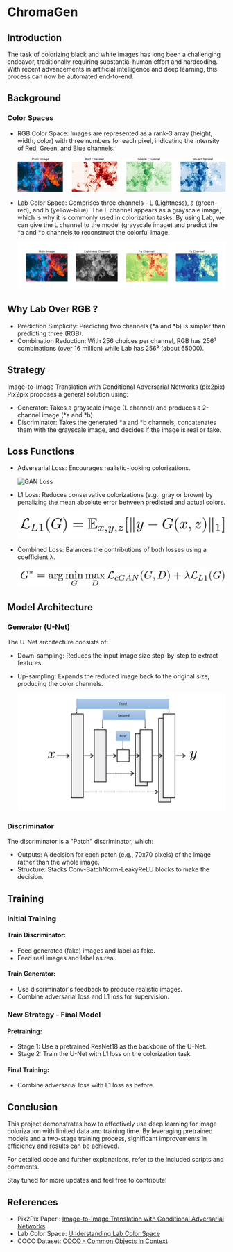 
# ChromaGen
## Introduction
The task of colorizing black and white images has long been a challenging endeavor, traditionally requiring substantial human effort and hardcoding. With recent advancements in artificial intelligence and deep learning, this process can now be automated end-to-end.


## Background
### Color Spaces
- RGB Color Space: Images are represented as a rank-3 array (height, width, color) with three numbers for each pixel, indicating the intensity of Red, Green, and Blue channels.
  
  ![RGB Image Space](images/rgb.jpg)
- Lab Color Space: Comprises three channels - L (Lightness), a (green-red), and b (yellow-blue). The L channel appears as a grayscale image, which is why it is commonly used in colorization tasks. By using Lab, we can give the L channel to the model (grayscale image) and predict the *a and *b channels to reconstruct the colorful image.

  ![Lab Image Space](images/lab.jpg)
## Why Lab Over RGB ?
- Prediction Simplicity: Predicting two channels (*a and *b) is simpler than predicting three (RGB).
- Combination Reduction: With 256 choices per channel, RGB has 256³ combinations (over 16 million) while Lab has 256² (about 65000).
## Strategy
Image-to-Image Translation with Conditional Adversarial Networks (pix2pix)
Pix2pix proposes a general solution using:

- Generator: Takes a grayscale image (L channel) and produces a 2-channel image (*a and *b).
- Discriminator: Takes the generated *a and *b channels, concatenates them with the grayscale image, and decides if the image is real or fake.
## Loss Functions
- Adversarial Loss: Encourages realistic-looking colorizations.

  ![GAN Loss](images/GAN_loss.jpeg)
- L1 Loss: Reduces conservative colorizations (e.g., gray or brown) by penalizing the mean absolute error between predicted and actual colors.

  ![L1 Loss](images/l1_loss.jpg)
- Combined Loss: Balances the contributions of both losses using a coefficient λ.

  ![Loss Function](images/loss.jpg)
## Model Architecture
### Generator (U-Net)
The U-Net architecture consists of:

- Down-sampling: Reduces the input image size step-by-step to extract features.
- Up-sampling: Expands the reduced image back to the original size, producing the color channels.

  ![U-net Architecture](images/unet.png)
### Discriminator
The discriminator is a "Patch" discriminator, which:

- Outputs: A decision for each patch (e.g., 70x70 pixels) of the image rather than the whole image.
- Structure: Stacks Conv-BatchNorm-LeakyReLU blocks to make the decision.
## Training
### Initial Training
#### Train Discriminator:
- Feed generated (fake) images and label as fake.
- Feed real images and label as real.
#### Train Generator:
- Use discriminator's feedback to produce realistic images.
- Combine adversarial loss and L1 loss for supervision.
### New Strategy - Final Model
#### Pretraining:
- Stage 1: Use a pretrained ResNet18 as the backbone of the U-Net.
- Stage 2: Train the U-Net with L1 loss on the colorization task.
#### Final Training: 
- Combine adversarial loss with L1 loss as before.
## Conclusion
This project demonstrates how to effectively use deep learning for image colorization with limited data and training time. By leveraging pretrained models and a two-stage training process, significant improvements in efficiency and results can be achieved.

For detailed code and further explanations, refer to the included scripts and comments.

Stay tuned for more updates and feel free to contribute!
## References
- Pix2Pix Paper : [Image-to-Image Translation with Conditional Adversarial Networks](https://arxiv.org/abs/1611.07004)
- Lab Color Space: [Understanding Lab Color Space](https://en.wikipedia.org/wiki/CIELAB_color_space)
- COCO Dataset: [COCO - Common Objects in Context](https://cocodataset.org/#home)

